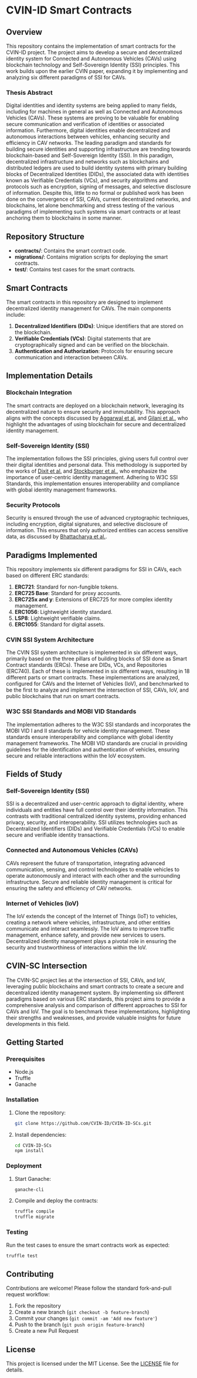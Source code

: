 
# CVIN-ID Smart Contracts

## Overview
This repository contains the implementation of smart contracts for the CVIN-ID project. The project aims to develop a secure and decentralized identity system for Connected and Autonomous Vehicles (CAVs) using blockchain technology and Self-Sovereign Identity (SSI) principles. This work builds upon the earlier CVIN paper, expanding it by implementing and analyzing six different paradigms of SSI for CAVs.

### Thesis Abstract
Digital identities and identity systems are being applied to many fields, including for machines in general as well as Connected and Autonomous Vehicles (CAVs). These systems are proving to be valuable for enabling secure communication and verification of identities or associated information. Furthermore, digital identities enable decentralized and autonomous interactions between vehicles, enhancing security and efficiency in CAV networks. The leading paradigm and standards for building secure identities and supporting infrastructure are trending towards blockchain-based and Self-Sovereign Identity (SSI). In this paradigm, decentralized infrastructure and networks such as blockchains and distributed ledgers are used to build identity systems with primary building blocks of Decentralized Identities (DIDs), the associated data with identities known as Verifiable Credentials (VCs), and security algorithms and protocols such as encryption, signing of messages, and selective disclosure of information. Despite this, little to no formal or published work has been done on the convergence of SSI, CAVs, current decentralized networks, and blockchains, let alone benchmarking and stress testing of the various paradigms of implementing such systems via smart contracts or at least anchoring them to blockchains in some manner.

## Repository Structure

- **contracts/**: Contains the smart contract code.
- **migrations/**: Contains migration scripts for deploying the smart contracts.
- **test/**: Contains test cases for the smart contracts.

## Smart Contracts

The smart contracts in this repository are designed to implement decentralized identity management for CAVs. The main components include:

1. **Decentralized Identifiers (DIDs)**: Unique identifiers that are stored on the blockchain.
2. **Verifiable Credentials (VCs)**: Digital statements that are cryptographically signed and can be verified on the blockchain.
3. **Authentication and Authorization**: Protocols for ensuring secure communication and interaction between CAVs.

## Implementation Details

### Blockchain Integration
The smart contracts are deployed on a blockchain network, leveraging its decentralized nature to ensure security and immutability. This approach aligns with the concepts discussed by [Aggarwal et al.](https://dx.doi.org/10.1109/CCiCT56684.2022.00067) and [Gilani et al.](https://dx.doi.org/10.1109/BRAINS49436.2020.9223312), who highlight the advantages of using blockchain for secure and decentralized identity management.

### Self-Sovereign Identity (SSI)
The implementation follows the SSI principles, giving users full control over their digital identities and personal data. This methodology is supported by the works of [Dixit et al.](https://dx.doi.org/10.1109/LCN53696.2022.9843700) and [Stockburger et al.](https://dx.doi.org/10.1016/J.BCRA.2021.100014), who emphasize the importance of user-centric identity management. Adhering to W3C SSI Standards, this implementation ensures interoperability and compliance with global identity management frameworks.

### Security Protocols
Security is ensured through the use of advanced cryptographic techniques, including encryption, digital signatures, and selective disclosure of information. This ensures that only authorized entities can access sensitive data, as discussed by [Bhattacharya et al.](https://dx.doi.org/10.1109/ISNCC49221.2020.9297357).

## Paradigms Implemented

This repository implements six different paradigms for SSI in CAVs, each based on different ERC standards:

1. **ERC721**: Standard for non-fungible tokens.
2. **ERC725 Base**: Standard for proxy accounts.
3. **ERC725x and y**: Extensions of ERC725 for more complex identity management.
4. **ERC1056**: Lightweight identity standard.
5. **LSP8**: Lightweight verifiable claims.
6. **ERC1055**: Standard for digital assets.

### CVIN SSI System Architecture
The CVIN SSI system architecture is implemented in six different ways, primarily based on the three pillars of building blocks of SSI done as Smart Contract standards (ERCs). These are DIDs, VCs, and Repositories (ERC740). Each of these is implemented in six different ways, resulting in 18 different parts or smart contracts. These implementations are analyzed, configured for CAVs and the Internet of Vehicles (IoV), and benchmarked to be the first to analyze and implement the intersection of SSI, CAVs, IoV, and public blockchains that run on smart contracts.

### W3C SSI Standards and MOBI VID Standards
The implementation adheres to the W3C SSI standards and incorporates the MOBI VID I and II standards for vehicle identity management. These standards ensure interoperability and compliance with global identity management frameworks. The MOBI VID standards are crucial in providing guidelines for the identification and authentication of vehicles, ensuring secure and reliable interactions within the IoV ecosystem.

## Fields of Study

### Self-Sovereign Identity (SSI)
SSI is a decentralized and user-centric approach to digital identity, where individuals and entities have full control over their identity information. This contrasts with traditional centralized identity systems, providing enhanced privacy, security, and interoperability. SSI utilizes technologies such as Decentralized Identifiers (DIDs) and Verifiable Credentials (VCs) to enable secure and verifiable identity transactions.

### Connected and Autonomous Vehicles (CAVs)
CAVs represent the future of transportation, integrating advanced communication, sensing, and control technologies to enable vehicles to operate autonomously and interact with each other and the surrounding infrastructure. Secure and reliable identity management is critical for ensuring the safety and efficiency of CAV networks.

### Internet of Vehicles (IoV)
The IoV extends the concept of the Internet of Things (IoT) to vehicles, creating a network where vehicles, infrastructure, and other entities communicate and interact seamlessly. The IoV aims to improve traffic management, enhance safety, and provide new services to users. Decentralized identity management plays a pivotal role in ensuring the security and trustworthiness of interactions within the IoV.

## CVIN-SC Intersection
The CVIN-SC project lies at the intersection of SSI, CAVs, and IoV, leveraging public blockchains and smart contracts to create a secure and decentralized identity management system. By implementing six different paradigms based on various ERC standards, this project aims to provide a comprehensive analysis and comparison of different approaches to SSI for CAVs and IoV. The goal is to benchmark these implementations, highlighting their strengths and weaknesses, and provide valuable insights for future developments in this field.

## Getting Started

### Prerequisites
- Node.js
- Truffle
- Ganache

### Installation
1. Clone the repository:
   ```bash
   git clone https://github.com/CVIN-ID/CVIN-ID-SCs.git
   ```
2. Install dependencies:
   ```bash
   cd CVIN-ID-SCs
   npm install
   ```

### Deployment
1. Start Ganache:
   ```bash
   ganache-cli
   ```
2. Compile and deploy the contracts:
   ```bash
   truffle compile
   truffle migrate
   ```

### Testing
Run the test cases to ensure the smart contracts work as expected:
```bash
truffle test
```

## Contributing
Contributions are welcome! Please follow the standard fork-and-pull request workflow:
1. Fork the repository
2. Create a new branch (`git checkout -b feature-branch`)
3. Commit your changes (`git commit -am 'Add new feature'`)
4. Push to the branch (`git push origin feature-branch`)
5. Create a new Pull Request

## License
This project is licensed under the MIT License. See the [LICENSE](LICENSE) file for details.
